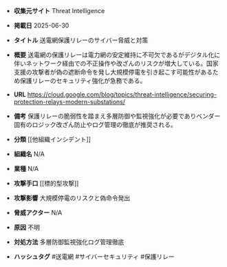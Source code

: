 - **収集元サイト**
Threat Intelligence

- **掲載日**
2025-06-30

- **タイトル**
送電網保護リレーのサイバー脅威と対策

- **概要**
送電網の保護リレーは電力網の安定維持に不可欠であるがデジタル化に伴いネットワーク経由での不正操作や改ざんのリスクが増大している。国家支援の攻撃者が偽の遮断命令を発し大規模停電を引き起こす可能性があるため保護リレーのセキュリティ強化が急務である。

- **URL**
https://cloud.google.com/blog/topics/threat-intelligence/securing-protection-relays-modern-substations/

- **備考**
保護リレーの脆弱性を踏まえ多層防御や監視強化が必要でありベンダー固有のロジック改ざん防止やログ管理の徹底が推奨される。

- **分類**
[[他組織インシデント]]

- **組織名**
N/A

- **業種**
N/A

- **攻撃手口**
[[標的型攻撃]]

- **攻撃影響**
大規模停電のリスクと偽命令発出

- **脅威アクター**
N/A

- **原因**
不明

- **対処方法**
多層防御監視強化ログ管理徹底

- **ハッシュタグ**
#送電網 #サイバーセキュリティ #保護リレー
